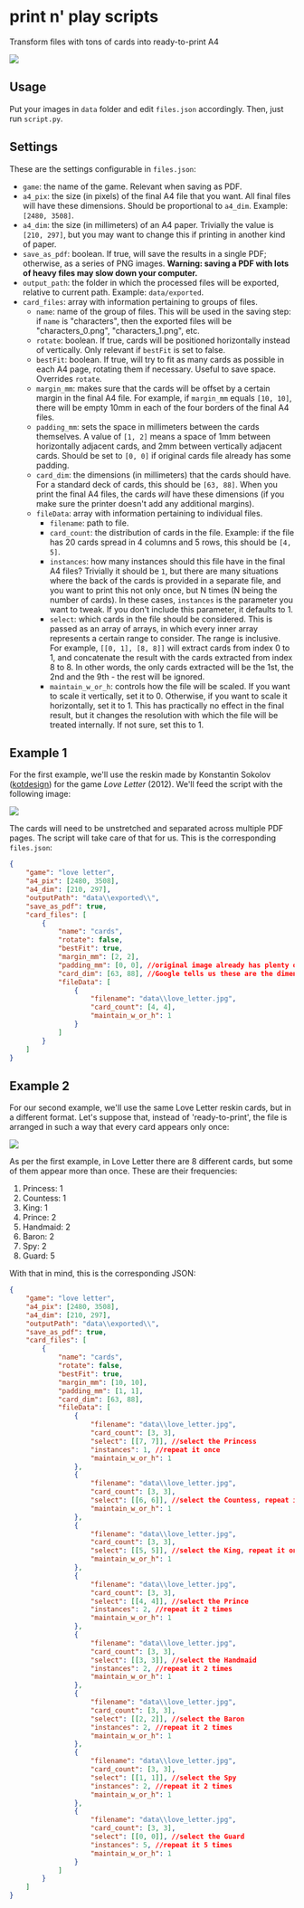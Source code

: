 # print n' play scripts
Transform files with tons of cards into ready-to-print A4

![](./process.png)

## Usage
Put your images in `data` folder and edit `files.json` accordingly. Then, just run `script.py`.

## Settings

These are the settings configurable in `files.json`:

- `game`: the name of the game. Relevant when saving as PDF.
- `a4_pix`: the size (in pixels) of the final A4 file that you want. All final files will have these dimensions. Should be proportional to `a4_dim`. Example: `[2480, 3508]`.
- `a4_dim`: the size (in millimeters) of an A4 paper. Trivially the value is `[210, 297]`, but you may want to change this if printing in another kind of paper.
- `save_as_pdf`: boolean. If true, will save the results in a single PDF; otherwise, as a series of PNG images. **Warning: saving a PDF with lots of heavy files may slow down your computer.**
- `output_path`: the folder in which the processed files will be exported, relative to current path. Example: `data/exported`.
- `card_files`: array with information pertaining to groups of files.
  - `name`: name of the group of files. This will be used in the saving step: if `name` is "characters", then the exported files will be "characters_0.png", "characters_1.png", etc.
  - `rotate`: boolean. If true, cards will be positioned horizontally instead of vertically. Only relevant if `bestFit` is set to false.
  - `bestFit`: boolean. If true, will try to fit as many cards as possible in each A4 page, rotating them if necessary. Useful to save space. Overrides `rotate`.
  - `margin_mm`: makes sure that the cards will be offset by a certain margin in the final A4 file. For example, if `margin_mm` equals `[10, 10]`, there will be empty 10mm in each of the four borders of the final A4 files.
  - `padding_mm`: sets the space in millimeters between the cards themselves. A value of `[1, 2]` means a space of 1mm between horizontally adjacent cards, and 2mm between vertically adjacent cards. Should be set to `[0, 0]` if original cards file already has some padding.
  - `card_dim`: the dimensions (in millimeters) that the cards should have. For a standard deck of cards, this should be `[63, 88]`. When you print the final A4 files, the cards *will* have these dimensions (if you make sure the printer doesn't add any additional margins).
  - `fileData`: array with information pertaining to individual files.
    - `filename`: path to file.
    - `card_count`: the distribution of cards in the file. Example: if the file has 20 cards spread in 4 columns and 5 rows, this should be `[4, 5]`.
    - `instances`: how many instances should this file have in the final A4 files? Trivially it should be `1`, but there are many situations where the back of the cards is provided in a separate file, and you want to print this not only once, but N times (N being the number of cards). In these cases, `instances` is the parameter you want to tweak. If you don't include this parameter, it defaults to 1.
    - `select`: which cards in the file should be considered. This is passed as an array of arrays, in which every inner array represents a certain range to consider. The range is inclusive. For example, `[[0, 1], [8, 8]]` will extract cards from index 0 to 1, and concatenate the result with the cards extracted from index 8 to 8. In other words, the only cards extracted will be the 1st, the 2nd and the 9th - the rest will be ignored.
    - `maintain_w_or_h`: controls how the file will be scaled. If you want to scale it vertically, set it to 0. Otherwise, if you want to scale it horizontally, set it to 1. This has practically no effect in the final result, but it changes the resolution with which the file will be treated internally. If not sure, set this to 1.
    
## Example 1

For the first example, we'll use the reskin made by Konstantin Sokolov ([kotdesign](https://boardgamegeek.com/user/kotdesign)) for the game *Love Letter* (2012). We'll feed the script with the following image:

![](./love_letter_reskin.png)

The cards will need to be unstretched and separated across multiple PDF pages. The script will take care of that for us. This is the corresponding `files.json`:

```json
{
    "game": "love letter",
    "a4_pix": [2480, 3508],
    "a4_dim": [210, 297],
    "outputPath": "data\\exported\\",
    "save_as_pdf": true,
    "card_files": [
        {
            "name": "cards",
            "rotate": false,
            "bestFit": true,
            "margin_mm": [2, 2], 
            "padding_mm": [0, 0], //original image already has plenty of space between cards
            "card_dim": [63, 88], //Google tells us these are the dimensions of a Love Letter card
            "fileData": [
                {
                    "filename": "data\\love_letter.jpg",
                    "card_count": [4, 4],
                    "maintain_w_or_h": 1
                }
            ]
        }
    ]
}
```

## Example 2

For our second example, we'll use the same Love Letter reskin cards, but in a different format. Let's suppose that, instead of 'ready-to-print', the file is arranged in such a way that every card appears only once: 

![](.//love_letter_reskin_2.png)

As per the first example, in Love Letter there are 8 different cards, but some of them appear more than once. These are their frequencies:

1. Princess: 1
2. Countess: 1
3. King: 1
4. Prince: 2
5. Handmaid: 2
6. Baron: 2
7. Spy: 2
8. Guard: 5

With that in mind, this is the corresponding JSON:

```json
{
    "game": "love letter",
    "a4_pix": [2480, 3508],
    "a4_dim": [210, 297],
    "outputPath": "data\\exported\\",
    "save_as_pdf": true,
    "card_files": [
        {
            "name": "cards",
            "rotate": false,
            "bestFit": true,
            "margin_mm": [10, 10],
            "padding_mm": [1, 1],
            "card_dim": [63, 88],
            "fileData": [
                {
                    "filename": "data\\love_letter.jpg",
                    "card_count": [3, 3],
                    "select": [[7, 7]], //select the Princess
                    "instances": 1, //repeat it once
                    "maintain_w_or_h": 1
                },
                {
                    "filename": "data\\love_letter.jpg",
                    "card_count": [3, 3],
                    "select": [[6, 6]], //select the Countess, repeat it once (by default, 'instances' is 1)
                    "maintain_w_or_h": 1
                },
                {
                    "filename": "data\\love_letter.jpg",
                    "card_count": [3, 3],
                    "select": [[5, 5]], //select the King, repeat it once
                    "maintain_w_or_h": 1
                },
                {
                    "filename": "data\\love_letter.jpg",
                    "card_count": [3, 3],
                    "select": [[4, 4]], //select the Prince
                    "instances": 2, //repeat it 2 times
                    "maintain_w_or_h": 1
                },
                {
                    "filename": "data\\love_letter.jpg",
                    "card_count": [3, 3],
                    "select": [[3, 3]], //select the Handmaid
                    "instances": 2, //repeat it 2 times
                    "maintain_w_or_h": 1
                },
                {
                    "filename": "data\\love_letter.jpg",
                    "card_count": [3, 3],
                    "select": [[2, 2]], //select the Baron
                    "instances": 2, //repeat it 2 times
                    "maintain_w_or_h": 1
                },
                {
                    "filename": "data\\love_letter.jpg",
                    "card_count": [3, 3],
                    "select": [[1, 1]], //select the Spy
                    "instances": 2, //repeat it 2 times
                    "maintain_w_or_h": 1
                },
                {
                    "filename": "data\\love_letter.jpg",
                    "card_count": [3, 3],
                    "select": [[0, 0]], //select the Guard
                    "instances": 5, //repeat it 5 times
                    "maintain_w_or_h": 1
                }
            ]
        }
    ]
}
```